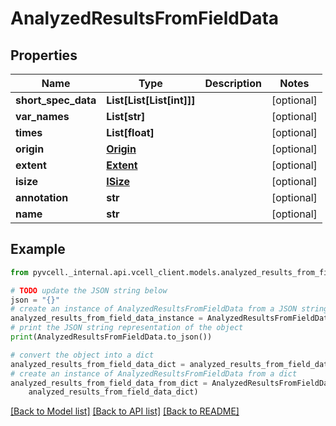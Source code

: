 # AnalyzedResultsFromFieldData

## Properties

| Name                | Type                      | Description | Notes      |
| ------------------- | ------------------------- | ----------- | ---------- |
| **short_spec_data** | **List[List[List[int]]]** |             | [optional] |
| **var_names**       | **List[str]**             |             | [optional] |
| **times**           | **List[float]**           |             | [optional] |
| **origin**          | [**Origin**](Origin.md)   |             | [optional] |
| **extent**          | [**Extent**](Extent.md)   |             | [optional] |
| **isize**           | [**ISize**](ISize.md)     |             | [optional] |
| **annotation**      | **str**                   |             | [optional] |
| **name**            | **str**                   |             | [optional] |

## Example

```python
from pyvcell._internal.api.vcell_client.models.analyzed_results_from_field_data import AnalyzedResultsFromFieldData

# TODO update the JSON string below
json = "{}"
# create an instance of AnalyzedResultsFromFieldData from a JSON string
analyzed_results_from_field_data_instance = AnalyzedResultsFromFieldData.from_json(json)
# print the JSON string representation of the object
print(AnalyzedResultsFromFieldData.to_json())

# convert the object into a dict
analyzed_results_from_field_data_dict = analyzed_results_from_field_data_instance.to_dict()
# create an instance of AnalyzedResultsFromFieldData from a dict
analyzed_results_from_field_data_from_dict = AnalyzedResultsFromFieldData.from_dict(
    analyzed_results_from_field_data_dict)
```

[[Back to Model list]](../README.md#documentation-for-models) [[Back to API list]](../README.md#documentation-for-api-endpoints) [[Back to README]](../README.md)
